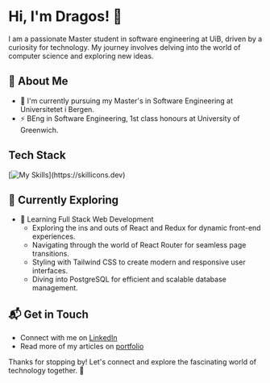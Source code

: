 # Hi, I'm Dragos! 👋

I am a passionate Master student in software engineering at UiB, driven by a curiosity for technology. My journey involves delving into the world of computer science and exploring new ideas.

## 🚀 About Me

- 🔭 I'm currently pursuing my Master's in Software Engineering at Universitetet i Bergen.
- ⚡ BEng in Software Engineering, 1st class honours at University of Greenwich.
## Tech Stack
[![My Skills](https://skillicons.dev/icons?i=js,arch,bash,docker,git,gradle,kotlin,ktor,kubernetes,nodejs,postgres,redis,spring,svelte,terraform,ts,)](https://skillicons.dev)

## 🌱 Currently Exploring

- 🚀 Learning Full Stack Web Development
  - Exploring the ins and outs of React and Redux for dynamic front-end experiences.
  - Navigating through the world of React Router for seamless page transitions.
  - Styling with Tailwind CSS to create modern and responsive user interfaces.
  - Diving into PostgreSQL for efficient and scalable database management.


## 📬 Get in Touch

- Connect with me on [LinkedIn](https://www.linkedin.com/in/dragos-slovineanu-99b92b175/)
- Read more of my articles on [portfolio](https://www.dragos-portfolio.com/)

Thanks for stopping by! Let's connect and explore the fascinating world of technology together. 🚀



<!--

Here are some ideas to get you started:

- 🔭 I’m currently working on ...
- 🌱 I’m currently learning ...
- 👯 I’m looking to collaborate on ...
- 🤔 I’m looking for help with ...
- 💬 Ask me about ...
- 📫 How to reach me: ...
- 😄 Pronouns: ...
- ⚡ Fun fact: ...
-->




<!--
**dragos271/dragos271** is a ✨ _special_ ✨ repository because its `README.md` (this file) appears on your GitHub profile.

Here are some ideas to get you started:

- 🔭 I’m currently working on ...
- 🌱 I’m currently learning ...
- 👯 I’m looking to collaborate on ...
- 🤔 I’m looking for help with ...
- 💬 Ask me about ...
- 📫 How to reach me: ...
- 😄 Pronouns: ...
- ⚡ Fun fact: ...
-->
